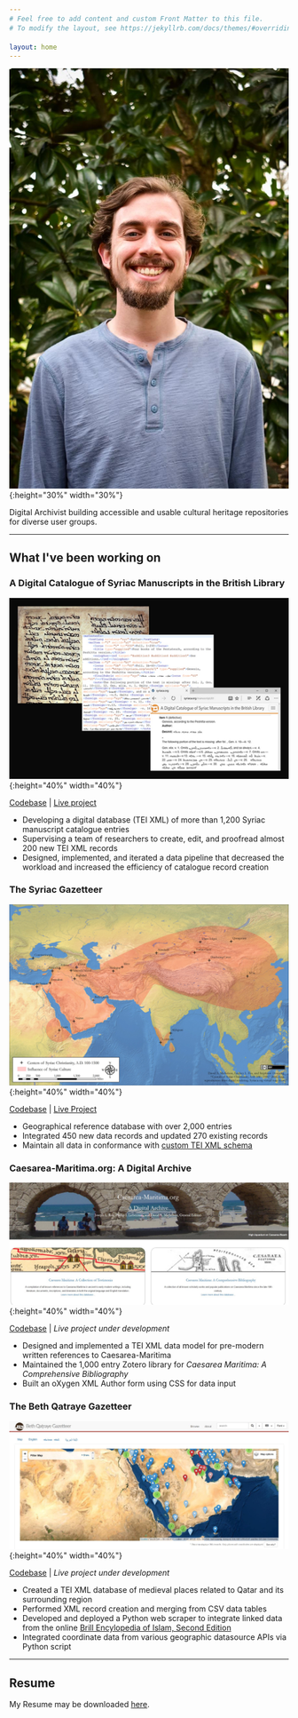 ```yaml
---
# Feel free to add content and custom Front Matter to this file.
# To modify the layout, see https://jekyllrb.com/docs/themes/#overriding-theme-defaults

layout: home
---
```

![profile picture](/images/headshot2022.JPG){:height="30%" width="30%"}

Digital Archivist building accessible and usable cultural heritage repositories for diverse user groups.

----

## What I've been working on

### A Digital Catalogue of Syriac Manuscripts in the British Library

![A Digital Catalogue of Syriac Manuscripts in the British Library](/images/syriac-mss-catalogue.jpg){:height="40%" width="40%"}

[Codebase](https://github.com/srophe/wright-catalogue)  |  [Live project](https://syriaca.org/bl)

- Developing a digital database (TEI XML) of more than 1,200 Syriac manuscript catalogue entries
- Supervising a team of researchers to create, edit, and proofread almost 200 new TEI XML records
- Designed, implemented, and iterated a data pipeline that decreased the workload and increased the efficiency of catalogue record creation

### The Syriac Gazetteer

![The Syriac Gazetteer](/images/syriac-gazetteer-preview-temp.jpg){:height="40%" width="40%"}

[Codebase](https://github.com/srophe/srophe-app-data/tree/master/data/places/tei)   |  [Live Project](https://syriaca.org/geo)

- Geographical reference database with over 2,000 entries
- Integrated 450 new data records and updated 270 existing records
- Maintain all data in conformance with [custom TEI XML schema](https://github.com/srophe/srophe-eXist-app/tree/master/documentation/schemas)

### Caesarea-Maritima.org: A Digital Archive

![Caesarea-Maritima.org: A Digital Archive](/images/caeasraea-maritima.JPG){:height="40%" width="40%"}

[Codebase](https://github.com/srophe/caesarea-data/)  |  _Live project under development_

- Designed and implemented a TEI XML data model for pre-modern written references to Caesarea-Maritima
- Maintained the 1,000 entry Zotero library for _Caesarea Maritima: A Comprehensive Bibliography_
- Built an oXygen XML Author form using CSS for data input


### The Beth Qatraye Gazetteer

![Beth Qatraye Gazetteer](/images/beth-qatraye-gazetteer.JPG){:height="40%" width="40%"}

[Codebase](https://github.com/srophe/bethqatraye-data/)  |  _Live project under development_

- Created a TEI XML database of medieval places related to Qatar and its surrounding region
- Performed XML record creation and merging from CSV data tables
- Developed and deployed a Python web scraper to integrate linked data from the online [Brill Encylopedia of Islam, Second Edition](https://referenceworks.brillonline.com/browse/encyclopaedia-of-islam-2)
- Integrated coordinate data from various geographic datasource APIs via Python script

----

## Resume

My Resume may be downloaded [here](https://raw.githubusercontent.com/wlpotter/wlpotter.github.io/master/resources/Resume_Potter-William.pdf).
